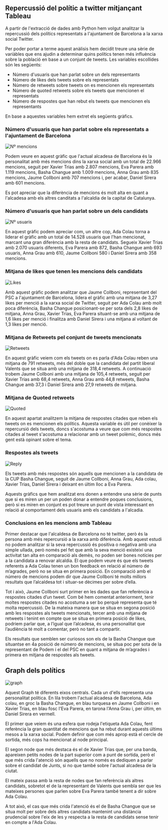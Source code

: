 ## Repercussió del polític a twitter mitjançant Tableau

A partir de l'extracció de dades amb Python hem volgut analitzar la repercussió dels polítics representats a l'ajuntament de Barcelona a la xarxa social Twitter.

Per poder portar a terme aquest anàlisis hem decidit treure una sèrie de variàbles que ens ajudin a determinar quins polítics tenen més influència sobre la població en base a un conjunt de tweets. Les variables escollides són les següents:
- Número d'usuaris que han parlat sobre un dels representants
- Número de likes dels tweets sobre els representats
- Número de retweets sobre tweets on es mencionen els  representats
- Número de quoted retweets sobre els tweets que mencionen el representats
- Número de respostes que han rebut els tweets que mencionen els representants

En base a aquestes variables hem extret els següents gràfics.

### Número d'usuaris que han parlat sobre els representats a l'ajuntament de Barcelona

![Nº mencions](https://user-images.githubusercontent.com/128310035/235765630-0e948336-a325-4da8-a580-a5764b1c0b2c.png)


Podem veure en aquest gràfic que l'actual alcadesa de Barcelona és la personalitat amb més mencions dins la xarxa social amb un total de 22.966 mencions, seguit per Xavier Trias amb 2.807 mencions, Eva Parera amb 1.119 mencions, Basha Changue amb 1.009 mencions, Anna Grau amb 835 mencions, Jaume Collboni amb 707 mencions i, per acabar, Daniel Sirera amb 601 mencions.

Es pot apreciar que la diferència de mencions és molt alta en quant a l'alcadesa amb els altres canditats a l'alcaldia de la capital de Catalunya.

### Número d'usuaris que han parlat sobre un dels candidats
![Nº usuaris](https://user-images.githubusercontent.com/128310035/235765683-99984323-76b5-47c6-ba0a-b148d67f950a.png)

En aquest gràfic podem apreciar com, un altre cop, Ada Colau torna a liderar el gràfic amb un total de 14.528 usuaris que l'han mencionat, marcant una gran diferència amb la resta de candidats. Segueix Xavier Trias amb 2.070 usuaris diferents, Eva Parera amb 872, Basha Changue amb 693 usuaris, Anna Grau amb 610, Jaume Collboni 580 i Daniel Sirera amb 358 mencions.

### Mitjana de likes que tenen les mencions dels candidats
![Likes](https://user-images.githubusercontent.com/128310035/235765701-02f8f6c5-88dd-493c-8967-da39f5845d6f.png)

Amb aquest gràfic podem analitzar que Jaume Collboni, representant del PSC a l'ajuntament de Barcelona, lidera el gràfic amb una mitjana de 3,27 likes per menció a la xarxa social de Twitter, seguit per Ada Colau amb molt poca diferència, Basha Changue posicionant-se per sota dels 2,8 likes de mitjana, Anna Grau, Xavier Trias, Eva Parera situant-se amb una mitjana de 1,6 likes per menció i finalitza amb Daniel Sirera i una mitjana al voltant de 1,3 likes per menció.

### Mitjana de Retweets pel conjunt de  tweets mencionats
![Retweets](https://user-images.githubusercontent.com/128310035/235765732-646ca8bd-5766-44aa-abed-699aae728ef1.png)

En aquest gràfic veiem com els tweets on es parla d'Ada Colau reben una mitjana de 791 retweets, més del doble que la candidata del partit liberal Valents que se situa amb una mitjana de 318,4 retweets. A continuació trobem Jaume Collboni amb una mitjana de 105,4 retweets, seguit per Xavier Trias amb 68,4 retweets, Anna Grau amb 44,8 retweets, Basha Changue amb 37,3 i Daniel Sirera amb 27,9 retweets de mitjana.

### Mitjana de Quoted retweets
![Quoted](https://user-images.githubusercontent.com/128310035/235765757-4d3234aa-86ca-43fc-9a8c-f8f729922d34.png)

En aquest apartat analitzem la mitjana de respostes citades que reben els tweets on es mencionen els polítics. Aquesta variable és útil per conèixer la repercursió dels tweets, doncs s'acostuma a veure que com més respostes citades al tweet s'acostuma a relacionar amb un tweet polèmic, doncs més gent està opinant sobre el tema.

### Respostes als tweets 
![Reply](https://user-images.githubusercontent.com/128310035/235765788-7a8665fc-862a-4db7-81fa-1c30181469f7.png)


Els tweets amb més respostes són aquells que mencionen a la candidata de la CUP Basha Changue, seguit de Jaume Collboni, Anna Grau, Ada colau, Xavier Trias, Daniel Sirera i deixant en últim lloc a Eva Parera.

Aquests gràfics que hem analitzat ens donen a entendre una sèrie de punts que si es miren un per un poden donar a entendre poques conclusions, però si es miren en conjunt es pot treure un punt de vista interessant en relació al comportament dels usuaris amb els candidats a l'alcadia.

### Conclusions en les mencions amb Tableau

Primer destacar que l'alcaldesa de Barcelona no té twitter, però és la persona amb més repercursió a la xarxa amb diferència. Amb aquest estudi no podem analitzar si la seva repercussió és positiva o negativa amb una simple ullada, però només pel fet que amb la seva menció existeixi una activitat tan alta en comparació als demès, no poden ser bones notícies per a la candidata a renovar alcaldia. El que podem veure és que els tweets referents a Ada Colau tenen un bon feedback en relació al número de m’agrades, però no se situa en primera posició. En comparació amb el número de mencions podem dir que Jaume Collboni té molts millors resultats que l’alcaldesa tot i situar-se dècimes per sobre d’ella.

Tot i això, Jaume Collboni surt primer en les dades que fan referència a respostes citades d’un tweet. Com bé hem comentat anteriorment, tenir moltes respostes citades no acostuma a ser bo perquè representa que té molta repercussió. De la mateixa manera que se situa en segona posició amb les respostes als tweets mencionats, tercer amb una mitjana de retweets i tenint en compte que se situa en primera posició de likes, podriem parlar que, a l’igual que l’alcadesa, és una personalitat que l’audiència té molt a comentar, però no tant a compartir.

Els resultats que semblen ser curiosos son els de la Basha Changue que situantse en 4a posició de número de mencions, se situa poc per sota de la representant de Podem i el del PSC en quant a mitjana de m’agrades i primera en mitjana de respostes als tweets.



## Graph dels polítics
![graph](https://user-images.githubusercontent.com/128310035/235765918-c434936c-2566-42fd-9e17-6a86896b7b7a.png)

Aquest Graph té diferents eixos centrals. Cada un d'ells representa una personalitat política. En lila trobem l'actual alcadesa de Barcelona, Ada colau, en groc la Basha Changue, en blau turquesa en Jaume Collboni i en Xavier Trias, en blau fosc l'Eva Parera, en tarona l'Anna Grau i, per últim, en Daniel Sirera en vermell.

El primer que veiem és una esfera que rodeja l'etiqueta Ada Colau, fent referència la gran quantitat de mencions que ha rebut durant aquests últims mesos a la xarxa social. Podem definir que com més aprop està el cercle de sortida, més cops ha mencionat al node principal.

El segon node que més destaca és el de Xavier Trias que, per una banda, apareixen petits nodes de la part superior com a punt de sortida, però el que més crida l'atenció són aquells que no només es dediquen a parlar sobre el candidat de Junts, si no que també sobre l'actual alcadesa de la ciutat.

El mateix passa amb la resta de nodes que fan referència als altres candidats, sobretot el de la representant de Valents que sembla ser que les mateixes persones que parlen sobre Eva Parera també tenent a dir sobre Ada Colau.

A tot això, el cas que més crida l'atenció és el de Basha Changue que se situa molt per sobre dels altres candidats mantenint una distància prudencial sobre l'eix de les y respecta a la resta de candidats sense tenir en compte a l'Ada Colau.
